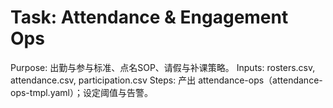 # Task: Attendance & Engagement Ops

Purpose: 出勤与参与标准、点名SOP、请假与补课策略。
Inputs: rosters.csv, attendance.csv, participation.csv
Steps: 产出 attendance-ops（attendance-ops-tmpl.yaml）；设定阈值与告警。

